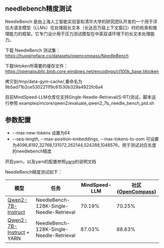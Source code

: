 ## needlebench精度测试

NeedleBench 是由上海人工智能实验室和清华大学的研究团队开发的一个用于评估大语言模型（LLMs）在处理超长文本（长达百万级上下文窗口）时的检索和推理能力的框架。它专门设计用于压力测试模型在中英双语环境下的长文本处理能力。

下载 NeedleBench 测试集：https://huggingface.co/datasets/opencompass/NeedleBench

下载tiktoken所需要的缓存文件：https://openaipublic.blob.core.windows.net/encodings/cl100k_base.tiktoken

拷贝到/tmp/data-gym-cache/,重命名为  9b5ad71b2ce5302211f9c61530b329a4922fc6a4

目前MindSpeed-LLM仓库仅支持Single-Needle-Retrieval(S-RT)测试，脚本运行参照 examples/mcore/qwen2/evaluate_qwen2_7b_needle_bench_ptd.sh

## 参数配置
- --max-new-tokens 设置为64
- --seq-length, --max-position-embeddings, --max-tokens-to-oom 可设置为4096,8192,32768,131072,262144,524288,1048576，用于测试对应长度的needlebench精度


开启yarn，以及yarn的配置参照[yarn](../../../features/yarn.md)的说明文档

NeedleBench精度测试如下：

| 模型                                                                 | 任务     | MindSpeed-LLM | 社区([OpenCompass](https://opencompass.readthedocs.io/en/latest/advanced_guides/needleinahaystack_eval.html)) |
|--------------------------------------------------------------------|--------|---------------|---------------------|
| [Qwen2-7B-Instruct](https://huggingface.co/Qwen/Qwen2-7B-Instruct) | NeedleBench-128K-Single-Needle-Retrieval   | 70.19%        | 70.25%              |
| [Qwen2-7B-Instruct](https://huggingface.co/Qwen/Qwen2-7B-Instruct) + YARN                                       | NeedleBench-128K-Single-Needle-Retrieval | 87.03%        | 88.63%              |
